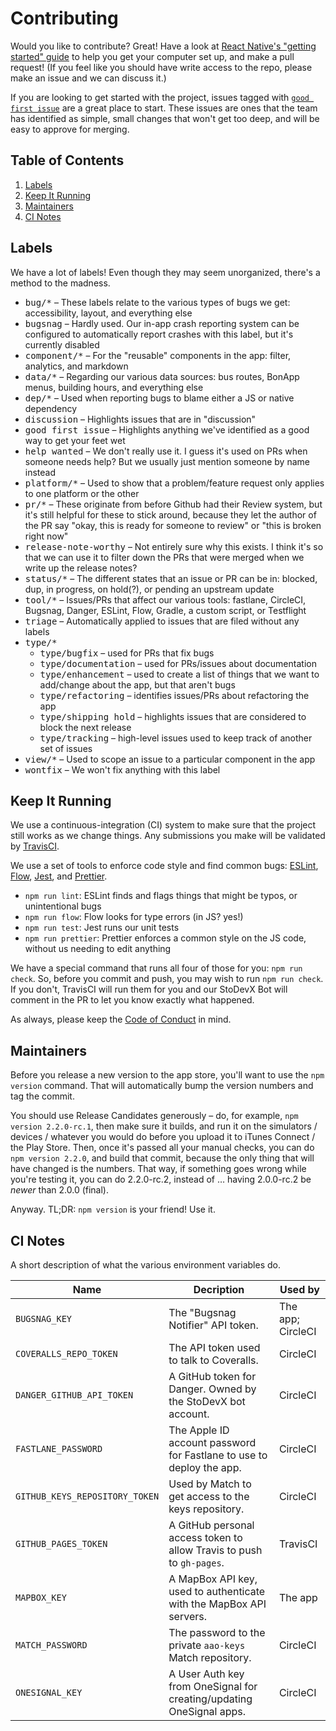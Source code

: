# Contributing

Would you like to contribute? Great! Have a look at [React Native's "getting started" guide](http://facebook.github.io/react-native/docs/getting-started.html) to help you get your computer set up, and make a pull request! (If you feel like you should have write access to the repo, please make an issue and we can discuss it.)

If you are looking to get started with the project, issues tagged with [`good first issue`](https://github.com/StoDevX/AAO-React-Native/issues?q=is%3Aissue+label%3A%22good+first+issue%22+is%3Aopen) are a great place to start. These issues are ones that the team has identified as simple, small changes that won't get too deep, and will be easy to approve for merging.

## Table of Contents
1. [Labels](#labels)
2. [Keep It Running](#keep-it-running)
3. [Maintainers](#maintainers)
4. [CI Notes](#ci-notes)

## Labels
We have a lot of labels! Even though they may seem unorganized, there's a method to the madness.

- <kbd>bug/*</kbd> – These labels relate to the various types of bugs we get: accessibility, layout, and everything else
- <kbd>bugsnag</kbd> – Hardly used. Our in-app crash reporting system can be configured to automatically report crashes with this label, but it's currently disabled
- <kbd>component/*</kbd> – For the "reusable" components in the app: filter, analytics, and markdown
- <kbd>data/*</kbd> – Regarding our various data sources: bus routes, BonApp menus, building hours, and everything else
- <kbd>dep/*</kbd> – Used when reporting bugs to blame either a JS or native dependency
- <kbd>discussion</kbd> – Highlights issues that are in "discussion"
- <kbd>good first issue</kbd> – Highlights anything we've identified as a good way to get your feet wet
- <kbd>help wanted</kbd> – We don't really use it. I guess it's used on PRs when someone needs help? But we usually just mention someone by name instead
- <kbd>platform/*</kbd> – Used to show that a problem/feature request only applies to one platform or the other
- <kbd>pr/*</kbd> – These originate from before Github had their Review system, but it's still helpful for these to stick around, because they let the author of the PR say "okay, this is ready for someone to review" or "this is broken right now"
- <kbd>release-note-worthy</kbd> – Not entirely sure why this exists. I think it's so that we can use it to filter down the PRs that were merged when we write up the release notes?
- <kbd>status/*</kbd> – The different states that an issue or PR can be in: blocked, dup, in progress, on hold(?), or pending an upstream update
- <kbd>tool/*</kbd> – Issues/PRs that affect our various tools: fastlane, CircleCI, Bugsnag, Danger, ESLint, Flow, Gradle, a custom script, or Testflight
- <kbd>triage</kbd> – Automatically applied to issues that are filed without any labels
- <kbd>type/*</kbd>
    - <kbd>type/bugfix</kbd> – used for PRs that fix bugs
    - <kbd>type/documentation</kbd> – used for PRs/issues about documentation
    - <kbd>type/enhancement</kbd> – used to create a list of things that we want to add/change about the app, but that aren't bugs
    - <kbd>type/refactoring</kbd> – identifies issues/PRs about refactoring the app
    - <kbd>type/shipping hold</kbd> – highlights issues that are considered to block the next release
    - <kbd>type/tracking</kbd> – high-level issues used to keep track of another set of issues
- <kbd>view/*</kbd> – Used to scope an issue to a particular component in the app
- <kbd>wontfix</kbd> – We won't fix anything with this label


## Keep It Running
We use a continuous-integration (CI) system to make sure that the project still works as we change things. Any submissions you make will be validated by [TravisCI](https://travis-ci.org/StoDevX/AAO-React-Native/builds).

We use a set of tools to enforce code style and find common bugs: [ESLint][eslint], [Flow][flow], [Jest][jest], and [Prettier][prettier].

- `npm run lint`: ESLint finds and flags things that might be typos, or unintentional bugs
- `npm run flow`: Flow looks for type errors (in JS? yes!)
- `npm run test`: Jest runs our unit tests
- `npm run prettier`: Prettier enforces a common style on the JS code, without us needing to edit anything

We have a special command that runs all four of those for you: `npm run check`. So, before you commit and push, you may wish to run `npm run check`. If you don't, TravisCI will run them for you and our StoDevX Bot will comment in the PR to let you know exactly what happened.

[eslint]: http://eslint.org/
[flow]: https://flowtype.org/
[jest]: https://facebook.github.io/jest/
[prettier]: https://github.com/prettier/prettier

As always, please keep the [Code of Conduct](https://github.com/StoDevX/AAO-React-Native/blob/master/CODE_OF_CONDUCT.md) in mind.


## Maintainers
Before you release a new version to the app store, you'll want to use the `npm version` command. That will automatically bump the version numbers and tag the commit.

You should use Release Candidates generously – do, for example, `npm version 2.2.0-rc.1`, then make sure it builds, and run it on the simulators / devices / whatever you would do before you upload it to iTunes Connect / the Play Store. Then, once it's passed all your manual checks, you can do `npm version 2.2.0`, and build that commit, because the only thing that will have changed is the numbers. That way, if something goes wrong while you're testing it, you can do 2.2.0-rc.2, instead of … having 2.0.0-rc.2 be _newer_ than 2.0.0 (final).

Anyway. TL;DR: `npm version` is your friend! Use it.


## CI Notes
A short description of what the various environment variables do.

Name | Decription | Used by
---- | ---------- | -------
`BUGSNAG_KEY` | The "Bugsnag Notifier" API token. | The app; CircleCI
`COVERALLS_REPO_TOKEN` | The API token used to talk to Coveralls. | CircleCI
`DANGER_GITHUB_API_TOKEN` | A GitHub token for Danger. Owned by the StoDevX bot account. | CircleCI
`FASTLANE_PASSWORD` | The Apple ID account password for Fastlane to use to deploy the app. | CircleCI
`GITHUB_KEYS_REPOSITORY_TOKEN` | Used by Match to get access to the keys repository. | CircleCI
`GITHUB_PAGES_TOKEN` | A GitHub personal access token to allow Travis to push to `gh-pages`. | TravisCI
`MAPBOX_KEY` | A MapBox API key, used to authenticate with the MapBox API servers. | The app
`MATCH_PASSWORD` | The password to the private `aao-keys` Match repository. | CircleCI
`ONESIGNAL_KEY` | A User Auth key from OneSignal for creating/updating OneSignal apps. | CircleCI
